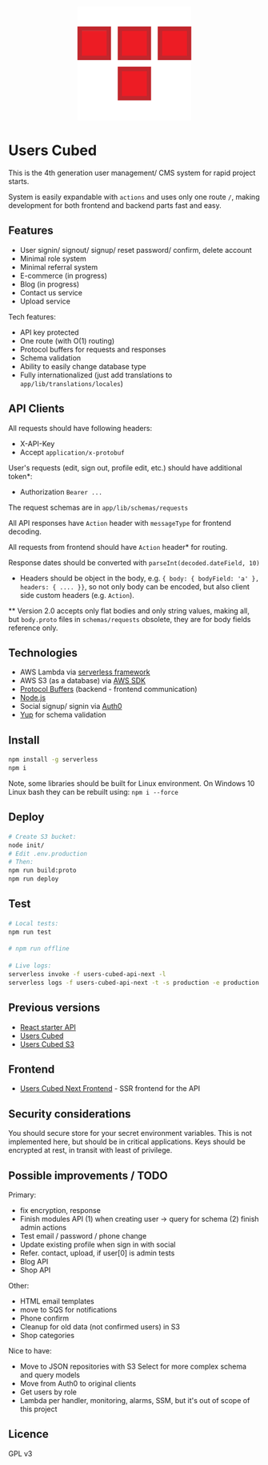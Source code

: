<p align="center">
  <a href="https://talaikis.com/">
    <img alt="Talaikis Ltd." src="https://github.com/TalaikisInc/talaikis.com_react/blob/master/media/logo.png" width="228">
  </a>
</p>

# Users Cubed

This is the 4th generation user management/ CMS system for rapid project starts.

System is easily expandable with `actions` and uses only one route `/`,  making development for both frontend and backend parts fast and easy.

## Features

* User signin/ signout/ signup/ reset password/ confirm, delete account
* Minimal role system
* Minimal referral system
* E-commerce (in progress)
* Blog (in progress)
* Contact us service
* Upload service

Tech features:

* API key protected
* One route (with O(1) routing)
* Protocol buffers for requests and responses
* Schema validation
* Ability to easily change database type
* Fully internationalized (just add translations  to `app/lib/translations/locales`)

## API Clients

All requests should have following headers:

* X-API-Key
* Accept `application/x-protobuf`

User's requests (edit, sign out, profile edit, etc.) should have additional token*:

* Authorization `Bearer ...`

The request schemas are in `app/lib/schemas/requests`

All API responses have `Action` header with `messageType` for frontend decoding.

All requests from frontend should have `Action` header* for routing.

Response dates should be converted with `parseInt(decoded.dateField, 10)`

* Headers should be object in the body, e.g. `{ body: { bodyField: 'a' }, headers: { .... }}`, so not only body can be encoded, but also client side custom headers (e.g. `Action`).

** Version 2.0 accepts only flat bodies and only string values, making all, but `body.proto`  files in `schemas/requests` obsolete, they are for body fields reference only.

## Technologies

* AWS Lambda via [serverless framework](https://serverless.com/)
* AWS S3 (as a database) via [AWS SDK](https://github.com/aws/aws-sdk-js)
* [Protocol Buffers](https://developers.google.com/protocol-buffers) (backend - frontend communication)
* [Node.js](https://github.com/nodejs/node)
* Social signup/ signin via [Auth0](https://auth0.com/)
* [Yup](https://github.com/jquense/yup) for schema validation

## Install

```bash
npm install -g serverless
npm i
```

Note, some libraries should be built for Linux environment. On Windows 10 Linux bash they can be rebuilt using: `npm i --force`

## Deploy

```bash
# Create S3 bucket:
node init/
# Edit .env.production
# Then:
npm run build:proto
npm run deploy
```

## Test

```bash
# Local tests:
npm run test

# npm run offline 

# Live logs:
serverless invoke -f users-cubed-api-next -l
serverless logs -f users-cubed-api-next -t -s production -e production
```

## Previous versions

* [React starter API](https://github.com/TalaikisInc/react_starter_api)
* [Users Cubed](https://github.com/TalaikisInc/users-cubed)
* [Users Cubed S3](https://github.com/TalaikisInc/users-cubed-s3)

## Frontend

* [Users Cubed Next Frontend](https://github.com/TalaikisInc/users-cubed-next-frontend) - SSR frontend for the API

## Security considerations

You should secure store for your secret environment variables. This is not implemented here, but should be in critical applications. Keys should be encrypted at rest, in transit with least of privilege.

## Possible improvements / TODO

Primary:

* fix encryption, response
* Finish modules API (1) when creating user -> query for schema (2) finish admin actions
* Test email / password / phone change
* Update existing profile when sign in with social
* Refer. contact, upload, if user[0] is admin tests
* Blog API
* Shop API

Other:

* HTML email templates
* move to SQS for notifications
* Phone confirm
* Cleanup for old data (not confirmed users) in S3
* Shop categories

Nice to have:

* Move to JSON repositories with S3 Select for more complex schema and query models
* Move from Auth0 to original clients
* Get users by role
* Lambda per handler, monitoring, alarms, SSM, but it's out of scope of this project

## Licence

GPL v3
